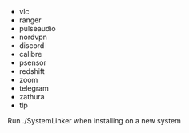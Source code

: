 - vlc
- ranger
- pulseaudio
- nordvpn
- discord
- calibre
- psensor
- redshift
- zoom
- telegram
- zathura
- tlp

Run ./SystemLinker when installing on a new system
